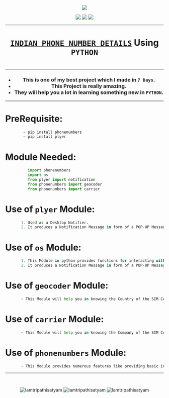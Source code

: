 <p align="center">
<img src="https://icons.iconarchive.com/icons/dtafalonso/android-lollipop/128/Phone-icon.png" />
</p>

<p align="center">
<img src="https://forthebadge.com/images/badges/for-you.svg" />
<img src="http://ForTheBadge.com/images/badges/made-with-python.svg" />
<img src="https://forthebadge.com/images/badges/built-by-developers.svg" />
</p>

_______________________________
### <h1 align="center"><a href="https://github.com/Iamtripathisatyam/Phone_Number_Info/blob/main/Phone_Number_Info.py">**`INDIAN PHONE NUMBER DETAILS`**</a> Using `PYTHON`<h1/>
_______________________________

<h3 align="center">
  
- This is one of my best project which I made in `7 Days`.
- This Project is really amazing.
- They will help you a lot in learning something new in `PYTHON`.

</h3>

_______________________________

# PreRequisite:
```python
        ~ pip install phonenumbers
        ~ pip install plyer
```             

# Module Needed:
```python 
          import phonenumbers
          import os
          from plyer import notification
          from phonenumbers import geocoder
          from phonenumbers import carrier
```
# Use of **`plyer`** Module:
```python
       1. Used as a Desktop Notifier. 
       2. It produces a Notification Message in form of a POP-UP Message on Desktop.
```
# Use of **`os`** Module:
```python
       1. This Module in python provides functions for interacting with the Operating System. 
       2. It produces a Notification Message in form of a POP-UP Message on Desktop.
```
# Use of **`geocoder`** Module:
```python
       ~ This Module will help you in knowing the Country of the SIM CARD.
```
# Use of **`carrier`** Module:
```python
       ~ This Module will help you in knowing the Company of the SIM CARD.
```
# Use of **`phonenumbers`** Module:
```python
       ~ This Module provides numerous features like providing basic information of a phone number, validation of a phone number etc.
```
_________________________________

<br/>
<p align="center">
<img src="https://badges.pufler.dev/visits/Iamtripathisatyam/Phone_Number_Info?style=for-the-badge&logo=github&logoColor=yellow" alt=Iamtripathisatyam />
<img src="https://badges.pufler.dev/updated/Iamtripathisatyam/Phone_Number_Info?style=for-the-badge&logo=github&logoColor=yellow" alt=Iamtripathisatyam />
<img src="https://badges.pufler.dev/created/Iamtripathisatyam/Phone_Number_Info?style=for-the-badge&logo=github&logoColor=yellow" alt=Iamtripathisatyam />
</p>
